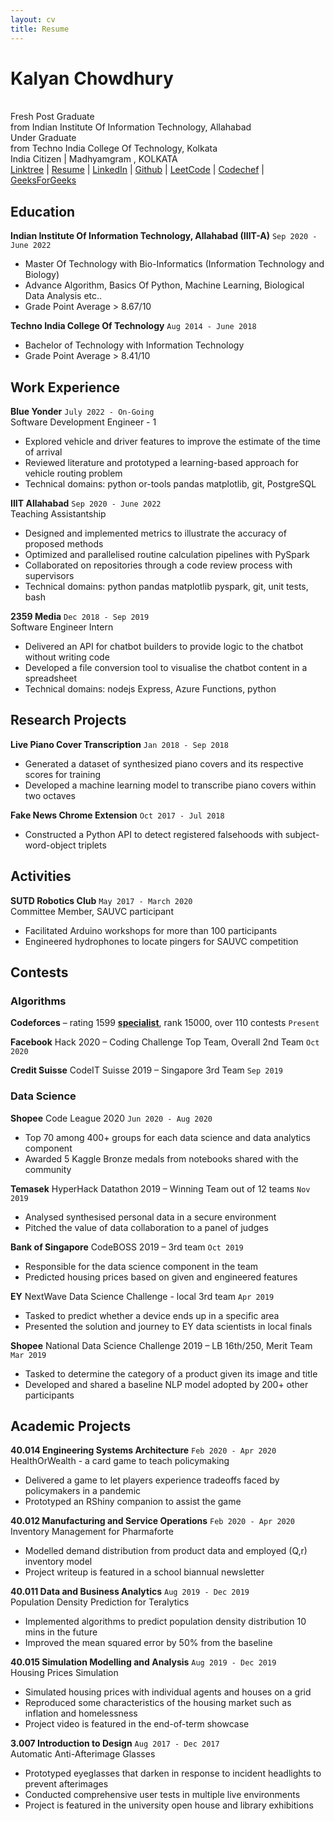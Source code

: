 ```yaml
---
layout: cv
title: Resume
---
```


# Kalyan Chowdhury
<br>
Fresh Post Graduate <br>from
Indian Institute Of Information Technology, Allahabad <br>
Under Graduate <br> from
Techno India College Of Technology, Kolkata

<div id="contacts">
<a id="personal-contacts">India Citizen | Madhyamgram , KOLKATA </a> 
</div>
<div id="webaddress">
<a href="https://linktr.ee/Lazy_panda001"
onclick="getOutboundLink('Resume'); return true;"
target="_blank">
Linktree</a> |
<a href="https://drive.google.com/drive/folders/1m6ji7OTrthgYuKLlg1DFi-M2gkvcZ2u0?usp=sharing"
onclick="getOutboundLink('Resume'); return true;"
target="_blank">
Resume</a> |
<a href="https://www.linkedin.com/in/kalyan-chowdhury/"
onclick="getOutboundLink('LinkedIn'); return true;"
target="_blank">
LinkedIn</a> |
<a href="https://github.com/Lazy-panda001"
onclick="getOutboundLink('Github'); return true;"
target="_blank">
Github</a> |
<a href="https://leetcode.com/Lazy_panda001/"
onclick="getOutboundLink('LeetCode'); return true;"
target="_blank">
LeetCode</a> |
<a href="https://www.codechef.com/users/kalyan361"
onclick="getOutboundLink('CodeChef'); return true;"
target="_blank">
Codechef</a> |
<a href="https://auth.geeksforgeeks.org/user/kalyan_geeks12/practice/"
onclick="getOutboundLink('GeeksForGeeks'); return true;"
target="_blank">
GeeksForGeeks</a>
</div>

## Education

**Indian Institute Of Information Technology, Allahabad (IIIT-A)**
`Sep 2020 - June 2022`

- Master Of Technology with Bio-Informatics (Information Technology and Biology)
- Advance Algorithm, Basics Of Python, Machine Learning, Biological Data Analysis etc..
- Grade Point Average <a id="sutd-gpa">> 8.67/10 </a>

**Techno India College Of Technology**
`Aug 2014 - June 2018`

- Bachelor of Technology with Information Technology 
- Grade Point Average <a id="smu-gpa">> 8.41/10 </a>


## Work Experience

**Blue Yonder**
`July 2022 - On-Going`<br>
Software Development Engineer - 1

- Explored vehicle and driver features to improve the estimate of the time of arrival
- Reviewed literature and prototyped a learning-based approach for vehicle routing problem
- Technical domains: python or-tools pandas matplotlib, git, PostgreSQL

**IIIT Allahabad**
`Sep 2020 - June 2022`<br>
Teaching Assistantship

- Designed and implemented metrics to illustrate the accuracy of proposed methods
- Optimized and parallelised routine calculation pipelines with PySpark
- Collaborated on repositories through a code review process with supervisors
- Technical domains: python pandas matplotlib pyspark, git, unit tests, bash

**2359 Media**
`Dec 2018 - Sep 2019`<br>
 Software Engineer Intern

- Delivered an API for chatbot builders to provide logic to the chatbot without writing code
- Developed a file conversion tool to visualise the chatbot content in a spreadsheet
- Technical domains: nodejs Express, Azure Functions, python


## Research Projects

**Live Piano Cover Transcription**
`Jan 2018 - Sep 2018`

- Generated a dataset of synthesized piano covers and its respective scores for training
- Developed a machine learning model to transcribe piano covers within two octaves


**Fake News Chrome Extension**
`Oct 2017 - Jul 2018`

- Constructed a Python API to detect registered falsehoods with subject-word-object triplets


## Activities

**SUTD Robotics Club**
`May 2017 - March 2020`<br>
Committee Member, SAUVC participant

- Facilitated Arduino workshops for more than 100 participants
- Engineered hydrophones to locate pingers for SAUVC competition



<div style="page-break-after: always;"></div>

## Contests

### Algorithms

**Codeforces** – rating <a id="rating">1599</a> <strong><a href="https://codeforces.com/profile/huikang" id="rank">specialist</a></strong>, rank <a id="placing">15000</a>, over 110 contests
`Present`

**Facebook** Hack 2020 – Coding Challenge Top Team, Overall 2nd Team
`Oct 2020`

**Credit Suisse** CodeIT Suisse 2019 – Singapore 3rd Team
`Sep 2019`


### Data Science

**Shopee** Code League 2020
`Jun 2020 - Aug 2020`

- Top 70 among 400+ groups for each data science and data analytics component
- Awarded 5 Kaggle Bronze medals from notebooks shared with the community


**Temasek** HyperHack Datathon 2019 – Winning Team out of 12 teams
`Nov 2019`
- Analysed synthesised personal data in a secure environment
- Pitched the value of data collaboration to a panel of judges


**Bank of Singapore** CodeBOSS 2019 – 3rd team
`Oct 2019`
- Responsible for the data science component in the team
- Predicted housing prices based on given and engineered features


**EY** NextWave Data Science Challenge - local 3rd team
`Apr 2019`
- Tasked to predict whether a device ends up in a specific area
- Presented the solution and journey to EY data scientists in local finals


**Shopee** National Data Science Challenge 2019 – LB 16th/250, Merit Team
`Mar 2019`
- Tasked to determine the category of a product given its image and title
- Developed and shared a baseline NLP model adopted by 200+ other participants


## Academic Projects

**40.014 Engineering Systems Architecture**
`Feb 2020 - Apr 2020`<br>
HealthOrWealth - a card game to teach policymaking
- Delivered a game to let players experience tradeoffs faced by policymakers in a pandemic
- Prototyped an RShiny companion to assist the game


**40.012 Manufacturing and Service Operations**
`Feb 2020 - Apr 2020`<br>
Inventory Management for Pharmaforte
- Modelled demand distribution from product data and employed (Q,r) inventory model
- Project writeup is featured in a school biannual newsletter


**40.011 Data and Business Analytics**
`Aug 2019 - Dec 2019`<br>
Population Density Prediction for Teralytics

- Implemented algorithms to predict population density distribution 10 mins in the future
- Improved the mean squared error by 50% from the baseline


**40.015 Simulation Modelling and Analysis**
`Aug 2019 - Dec 2019`<br>
Housing Prices Simulation
- Simulated housing prices with individual agents and houses on a grid
- Reproduced some characteristics of the housing market such as inflation and homelessness
- Project video is featured in the end-of-term showcase


**3.007 Introduction to Design**
`Aug 2017 - Dec 2017`<br>
Automatic Anti-Afterimage Glasses 
- Prototyped eyeglasses that darken in response to incident headlights to prevent afterimages
- Conducted comprehensive user tests in multiple live environments
- Project is featured in the university open house and library exhibitions
